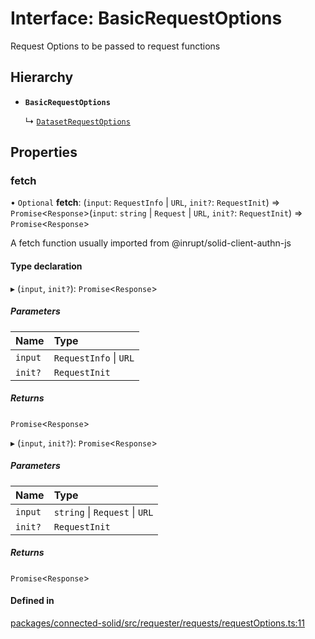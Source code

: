 # Interface: BasicRequestOptions

Request Options to be passed to request functions

## Hierarchy

- **`BasicRequestOptions`**

  ↳ [`DatasetRequestOptions`](DatasetRequestOptions.md)

## Properties

### fetch

• `Optional` **fetch**: (`input`: `RequestInfo` \| `URL`, `init?`: `RequestInit`) => `Promise`\<`Response`\>(`input`: `string` \| `Request` \| `URL`, `init?`: `RequestInit`) => `Promise`\<`Response`\>

A fetch function usually imported from @inrupt/solid-client-authn-js

#### Type declaration

▸ (`input`, `init?`): `Promise`\<`Response`\>

##### Parameters

| Name | Type |
| :------ | :------ |
| `input` | `RequestInfo` \| `URL` |
| `init?` | `RequestInit` |

##### Returns

`Promise`\<`Response`\>

▸ (`input`, `init?`): `Promise`\<`Response`\>

##### Parameters

| Name | Type |
| :------ | :------ |
| `input` | `string` \| `Request` \| `URL` |
| `init?` | `RequestInit` |

##### Returns

`Promise`\<`Response`\>

#### Defined in

[packages/connected-solid/src/requester/requests/requestOptions.ts:11](https://github.com/o-development/ldo/blob/db87958cb6f858f6cf7340ba5d9536a3a794d587/packages/connected-solid/src/requester/requests/requestOptions.ts#L11)
